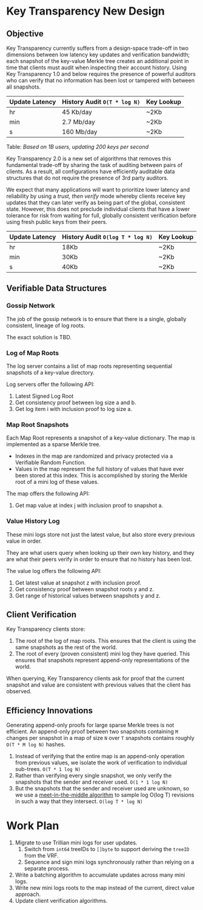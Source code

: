 # Key Transparency New Design

## Objective

Key Transparency currently suffers from a design-space trade-off in two dimensions between
low latency key updates and verification bandwidth; each snapshot of the
key-value Merkle tree creates an additional point in time that clients must
audit when inspecting their account history.
Using Key Transparency 1.0 and below requires the presence of powerful
auditors who can verify that no information has been lost or tampered with between all snapshots.

| Update Latency | History Audit `O(T * log N)`  | Key Lookup |
|----------------|------------------|-------------|
| hr             | 45 Kb/day         | ~2Kb       |
| min            | 2.7 Mb/day        | ~2Kb       |
| s              | 160 Mb/day        | ~2Kb       |

Table: *Based on 1B users, updating 200 keys per second*

Key Transparency 2.0 is a new set of algorithms that removes this fundamental
trade-off by sharing the task of auditing between pairs of clients. As a
result, all configurations have efficiently auditable data structures that do
not require the presence of 3rd party auditors.

We expect that many applications will want to prioritize lower latency and
reliability by using a *trust, then verify* mode whereby clients receive key
updates that they can later verify as being part of the global, consistent
state.  However, this does not preclude individual clients that have a lower
tolerance for risk from waiting for full, globally consistent verification
before using fresh public keys from their peers.

| Update Latency | History Audit `O(log T * log N)` | Key Lookup |
|----------------|------------------|------------|
| hr             | 18Kb             | ~2Kb       |
| min            | 30Kb             | ~2Kb       |
| s              | 40Kb             | ~2Kb       |


## Verifiable Data Structures

### Gossip Network
The job of the gossip network is to ensure that there is a single, globally consistent, lineage of log roots.

The exact solution is TBD. 

### Log of Map Roots

The log server contains a list of map roots representing sequential snapshots of a key-value directory.

Log servers offer the following API:

1. Latest Signed Log Root
1. Get consistency proof between log size a and b.
1. Get log item i with inclusion proof to log size a.

### Map Root Snapshots
Each Map Root represents a snapshot of a key-value dictionary.
The map is implemented as a sparse Merkle tree.

* Indexes in the map are randomized and privacy protected via a Verifiable Random Function.
* Values in the map represent the full history of values that have ever been
  stored at this index. This is accomplished by storing the Merkle root of a mini log of these values.

The map offers the following API:

1. Get map value at index j with inclusion proof to snapshot a.

### Value History Log
These mini logs store not just the latest value, but also store every previous
value in order.

They are what users query when looking up their own key history, and they are
what their peers verify in order to ensure that no history has been lost.

The value log offers the following API:

1. Get latest value at snapshot z with inclusion proof.
1. Get consistency proof between snapshot roots y and z.
1. Get range of historical values between snapshots y and z.

## Client Verification

Key Transparency clients store:
1. The root of the log of map roots. This ensures that the client is using the
   same snapshots as the rest of the world.
1. The root of every (proven consistent) mini log they have queried. This
   ensures that snapshots represent append-only representations of the world.

When querying, Key Transparency clients ask for proof that the current snapshot
and value are consistent with previous values that the client has observed.

## Efficiency Innovations

Generating append-only proofs for large sparse Merkle trees is not efficient.
An append-only proof between two snapshots containing `M` changes per snapshot
in a map of size `N` over `T` snapshots contains roughly `O(T * M log N)`
hashes.
1. Instead of verifying that the entire map is an append-only operation from
   previous values, we isolate the work of verification to individual
   sub-trees. `O(T * 1 log N)`
1. Rather than verifying every single snapshot, we only verify the snapshots
   that the sender and receiver used. `O(1 * 1 log N)`
1. But the snapshots that the sender and receiver used are unknown, so we use a
   [meet-in-the-middle algorithm](meet-in-the-middle.md) to sample log
   O(log T) revisions in such a way that they intersect. `O(log T * log N)`


# Work Plan

1. Migrate to use Trillian mini logs for user updates.
    1. Switch from `int64` treeIDs to `[]byte` to support deriving the `treeID` from the VRF.
    1. Sequence and sign mini logs synchronously rather than relying on a separate process.
1. Write a batching algorithm to accumulate updates across many mini logs.
1. Write new mini logs roots to the map instead of the current, direct value approach.
1. Update client verification algorithms.
